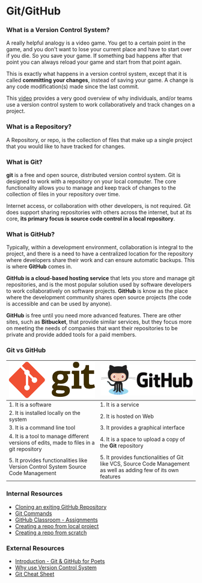 # Git/GitHub 

### What is a Version Control System?

A really helpful analogy is a video game. You get to a certain point in the game, and you don't want to lose your current place and have to start over if you die. So you save your game. If something bad happens after that point you can always reload your game and start from that point again. 

This is exactly what happens in a version control system, except that it is called **committing your changes**, instead of saving your game. A change is any code modification\(s\) made since the last commit.

This [video](https://www.youtube.com/watch?v=rbZf3lPMOYY&list=PLVYDhqbgYpYXbAL\_Hps1Y--THRmaTFipj&index=9) provides a very good overview of why individuals, and/or teams use a version control system to work collaboratively and track changes on a project.

### What is a Repository?

A Repository, or repo, is the collection of files that make up a single project that you would like to have tracked for changes.

### What is Git?

**git** is a free and open source, distributed version control system. Git is designed to work with a repository on your local computer. The core functionality allows you to manage and keep track of changes to the collection of files in your repository over time. 

Internet access, or collaboration with other developers, is not required. Git does support sharing repositories with others across the internet, but at its core, **its primary focus is source code control in a local repository**.

### What is GitHub?


Typically, within a development environment, collaboration is integral to the project, and there is a need to have a centralized location for the repository where developers share their work and can ensure automatic backups. This is where **GitHub** comes in.

**GitHub is a cloud-based hosting service** that lets you store and manage git repositories, and is the most popular solution used by software developers to work collaboratively on software projects.  **GitHub** is know as the place where the development community shares open source projects (the code is accessible and can be used by anyone). 

**GitHub** is free until you need more advanced features. There are other sites, such as **Bitbucket**, that provide similar services, but they focus more on meeting the needs of companies that want their repositories to be private and provide added tools for a paid members.

### **Git vs GitHub**

| ![git logo - Git vs GitHub - Edureka](https://raw.githubusercontent.com/hoc-labs/images/main/gitlogo.png) | ![GitHub logo - Git vs GitHub - Edureka](https://raw.githubusercontent.com/hoc-labs/images/main/github-logo.png) |
| :--- | :--- |
| 1. It is a software | 1. It is a service |
| 2. It is installed locally on the system | 2. It is hosted on  Web |
| 3. It is a command line tool | 3. It provides a graphical interface |
| 4. It is a tool to manage different versions of edits, made to files in a git repository | 4. It is a space to upload a copy of the **Git** repository |
| 5. It provides functionalities like Version Control System Source Code Management | 5. It provides functionalities of Git like VCS, Source Code Management as well as adding few of its own features |

### Internal Resources
* [Cloning an exiting GitHub Repository](./git-cloning-existing-repo.md)
* [Git Commands](./git-commands.md)
* [GitHub Classroom - Assignments](./github-classroom-intro.md)
* [Creating a repo from local project](./git-create-repo-from-local.md)
* [Creating a repo from scratch](./git-create-fresh-repo.md)

### External Resources
* [Introduction - Git & GitHub for Poets](https://www.youtube.com/watch?v=BCQHnlnPusY)
* [Why use Version Control System](https://www.youtube.com/watch?v=rbZf3lPMOYY&list=PLVYDhqbgYpYXbAL\_Hps1Y--THRmaTFipj&index=9)
* [Git Cheat Sheet](https://education.github.com/git-cheat-sheet-education.pdf)







